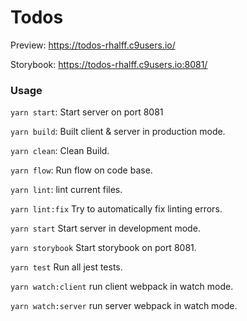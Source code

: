# Todos

Preview: https://todos-rhalff.c9users.io/

Storybook: https://todos-rhalff.c9users.io:8081/

### Usage

`yarn start`: Start server on port 8081 

`yarn build`: Built client & server in production mode.

`yarn clean`: Clean Build.

`yarn flow`: Run flow on code base.

`yarn lint`: lint current files.

`yarn lint:fix` Try to automatically fix linting errors.

`yarn start` Start server in development mode.

`yarn storybook` Start storybook on port 8081.

`yarn test` Run all jest tests.

`yarn watch:client` run client webpack in watch mode.

`yarn watch:server` run server webpack in watch mode.
